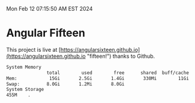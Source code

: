 Mon Feb 12 07:15:50 AM EST 2024

# Angular Fifteen


This project is live at [https://angularsixteen.github.io](https://angularsixteen.github.io "fifteen!") thanks to Github.

```bash
System Memory
               total        used        free      shared  buff/cache   available
Mem:            15Gi       2.5Gi       1.4Gi       330Mi        11Gi        12Gi
Swap:          8.0Gi       1.2Mi       8.0Gi
System Storage
455M	.
```
```bash
